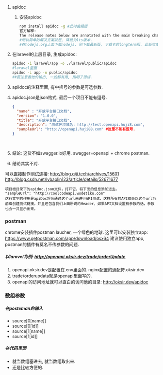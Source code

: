 1.   apidoc

     1.   安装apidoc

          ```sh
          npm install apidoc -g #此时会报错
          官方解释: 
          The release notes below are annotated with the main breaking changes. Note that because this new version of Node.js is shipping with a new version of V8, existing native addons will need to be recompiled or runtime errors will occur when trying to load them. Use npm rebuild or simply remove your node_modules and npm install from scratch.
          #所以简单的解决方案就是, 降级为lts版本.
          #在nodejs.org上面下载nodejs. 别下载最新版, 下载老的longterm版. 此处坑爹.
          ```

2.   在laravel的上层目录, 生成apidoc:

     ```sh
     apidoc -i laravel/app -o ./laravel/public/apidoc
     #laravel里面
     apidoc -i app -o public/apidoc
     ##要注意看他的输出, 一般都有用, 指明了错误.
     ```

3.   apiidoc的注释里面, 有中括号的参数是可选参数.

4.   apidoc.json是json格式, 最后一个项目不能有逗号.

     ```json
     {
       "name" : "开放平台接口文档",
       "version": "1.0.0",
       "title": "开放平台接口文档",
       "description": "测试环境域名: http://test.openapi.huji8.com",
       "sampleUrl": "http://openapi.huji88.com" #这里不能有逗号.
     }
     ```

     ​

5.   结论: 这货不如swagger.io好用. swagger=openapi + chrome postman.

6.   结论其实不对.


可以直接制作测试连接: http://blog.qiji.tech/archives/15601
http://blog.csdn.net/lvbaolin123/article/details/52671677

```
项目根目录下的apidoc.json文件，打开它，将下面的信息添加进去。
"sampleUrl": "http://coolcodeapi.wodetiku.com"
这行文字的作用是apiDoc将会通过这个url来进行API测试，这样所有的API都会以这个url为前缀创建测试链接，并且还包含我们上面所说的Header，如果API文档设置有参数的话，参数也会一并显示出来。
```

### postman

chrome安装插件postman laucher, 一个绿色的地球.
这里可以安装独立app: https://www.getpostman.com/app/download/osx64 
建议使用独立app, postman的插件有莫名不传参数的问题.

##### 以laravel为例: http://openapi.oksir.dev/trade/orderUpdate

1. openapi.oksir.dev是配置在.env里面的. nginx配置的通配符.oksir.dev
2. trade/orderupdata就是openapi里面写的.
3. openapi的访问地址就可以直白的访问他的目录: http://oksir.dev/apidoc

### 数组参数

##### 在posteman的输入

- source[0[name]]
- source[0[id]]
- source[1[name]]
- source[1[id]]

##### 在代码里面

- 就当数组塞进去, 就当数组取出来.
- 还是比较方便的.